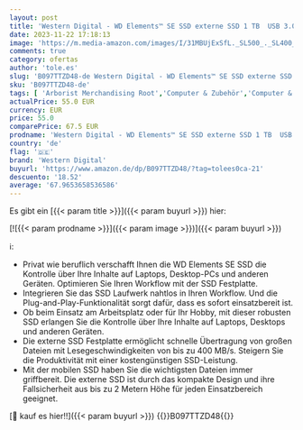 ```yaml
---
layout: post
title: 'Western Digital - WD Elements™ SE SSD externe SSD 1 TB  USB 3.0-Schnittstelle  Plug-and-Play  400 MB/s Lesegeschwindigkeit  Grau  Festkörper-Laufwerk'
date: 2023-11-22 17:18:13
image: 'https://m.media-amazon.com/images/I/31MBUjExSfL._SL500_._SL400_.jpg'
comments: true
category: ofertas
author: 'tole.es'
slug: 'B097TTZD48-de Western Digital - WD Elements™ SE SSD externe SSD 1 TB USB...'
sku: 'B097TTZD48-de'
tags: [ 'Arborist Merchandising Root','Computer & Zubehör','Computer & Zubehör: Produkte mit Umwelt-Label','Datenspeicher','Externe Datenspeicher','Externe SSD','PC gaming components','Self Service','Special Features Stores','a4cbee59-f823-40fe-831a-7de64f655f6f_0','a4cbee59-f823-40fe-831a-7de64f655f6f_1301','a4cbee59-f823-40fe-831a-7de64f655f6f_9701','western digital','🇩🇪', ]
actualPrice: 55.0 EUR
currency: EUR
price: 55.0
comparePrice: 67.5 EUR
prodname: 'Western Digital - WD Elements™ SE SSD externe SSD 1 TB  USB 3.0-Schnittstelle  Plug-and-Play  400 MB/s Lesegeschwindigkeit  Grau  Festkörper-Laufwerk'
country: 'de'
flag: '🇩🇪'
brand: 'Western Digital'
buyurl: 'https://www.amazon.de/dp/B097TTZD48/?tag=tolees0ca-21'
descuento: '18.52'
average: '67.9653658536586'
---
```


Es gibt ein [{{< param title >}}]({{< param buyurl >}}) hier:

[![{{< param prodname >}}]({{< param image >}})]({{< param buyurl >}})

ℹ️:

- Privat wie beruflich verschafft Ihnen die WD Elements SE SSD die Kontrolle über Ihre Inhalte auf Laptops, Desktop-PCs und anderen Geräten. Optimieren Sie Ihren Workflow mit der SSD Festplatte.
- Integrieren Sie das SSD Laufwerk nahtlos in Ihren Workflow. Und die Plug-and-Play-Funktionalität sorgt dafür, dass es sofort einsatzbereit ist.
- Ob beim Einsatz am Arbeitsplatz oder für Ihr Hobby, mit dieser robusten SSD erlangen Sie die Kontrolle über Ihre Inhalte auf Laptops, Desktops und anderen Geräten.
- Die externe SSD Festplatte ermöglicht schnelle Übertragung von großen Dateien mit Lesegeschwindigkeiten von bis zu 400 MB/s. Steigern Sie die Produktivität mit einer kostengünstigen SSD-Leistung.
- Mit der mobilen SSD haben Sie die wichtigsten Dateien immer griffbereit. Die externe SSD ist durch das kompakte Design und ihre Fallsicherheit aus bis zu 2 Metern Höhe für jeden Einsatzbereich geeignet.

[🛒 kauf es hier!!]({{< param buyurl >}})
{{<world>}}B097TTZD48{{</world>}}
